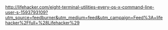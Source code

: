 http://lifehacker.com/eight-terminal-utilities-every-os-x-command-line-user-s-1593793109?utm_source=feedburner&utm_medium=feed&utm_campaign=Feed%3A+lifehacker%2Ffull+%28Lifehacker%29